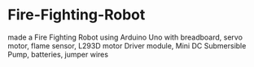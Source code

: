 # Fire-Fighting-Robot
made a Fire Fighting Robot using Arduino Uno with breadboard, servo motor, flame sensor, L293D motor Driver module, Mini DC Submersible Pump, batteries, jumper wires
